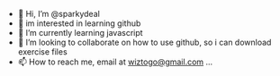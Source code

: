 - 👋 Hi, I’m @sparkydeal
- 👀 im interested in learning github
- 🌱 I’m currently learning javascript
- 💞️ I’m looking to collaborate on how to use github, so i can download exercise files
- 📫 How to reach me, email at wiztogo@gmail.com ...

<!---
sparkydeal/sparkydeal is a ✨ special ✨ repository because its `README.md` (this file) appears on your GitHub profile.
You can click the Preview link to take a look at your changes.
--->
